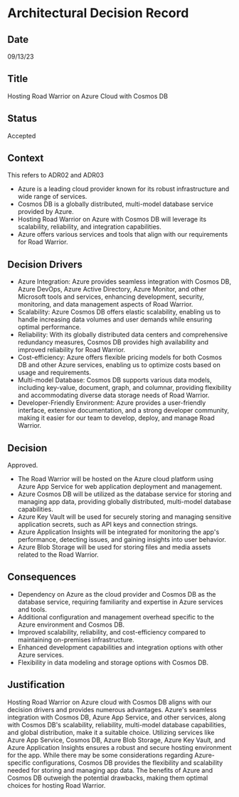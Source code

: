 # Architectural Decision Record
## Date
09/13/23

## Title
Hosting Road Warrior on Azure Cloud with Cosmos DB

## Status
Accepted

## Context 
This refers to ADR02 and ADR03
- Azure is a leading cloud provider known for its robust infrastructure and wide range of services. 
- Cosmos DB is a globally distributed, multi-model database service provided by Azure. 
- Hosting Road Warrior on Azure with Cosmos DB will leverage its scalability, reliability, and integration capabilities. 
- Azure offers various services and tools that align with our requirements for Road Warrior.

## Decision Drivers 
- Azure Integration: Azure provides seamless integration with Cosmos DB, Azure DevOps, Azure Active Directory, Azure Monitor, and other Microsoft tools and services, enhancing development, security, monitoring, and data management aspects of Road Warrior. 
- Scalability: Azure Cosmos DB offers elastic scalability, enabling us to handle increasing data volumes and user demands while ensuring optimal performance. 
- Reliability: With its globally distributed data centers and comprehensive redundancy measures, Cosmos DB provides high availability and improved reliability for Road Warrior. 
- Cost-efficiency: Azure offers flexible pricing models for both Cosmos DB and other Azure services, enabling us to optimize costs based on usage and requirements. 
- Multi-model Database: Cosmos DB supports various data models, including key-value, document, graph, and columnar, providing flexibility and accommodating diverse data storage needs of Road Warrior. 
- Developer-Friendly Environment: Azure provides a user-friendly interface, extensive documentation, and a strong developer community, making it easier for our team to develop, deploy, and manage Road Warrior.

## Decision
Approved. 
- The Road Warrior will be hosted on the Azure cloud platform using Azure App Service for web application deployment and management. 
- Azure Cosmos DB will be utilized as the database service for storing and managing app data, providing globally distributed, multi-model database capabilities. 
- Azure Key Vault will be used for securely storing and managing sensitive application secrets, such as API keys and connection strings. 
- Azure Application Insights will be integrated for monitoring the app's performance, detecting issues, and gaining insights into user behavior. 
- Azure Blob Storage will be used for storing files and media assets related to the Road Warrior. 

## Consequences
- Dependency on Azure as the cloud provider and Cosmos DB as the database service, requiring familiarity and expertise in Azure services and tools. 
- Additional configuration and management overhead specific to the Azure environment and Cosmos DB. 
- Improved scalability, reliability, and cost-efficiency compared to maintaining on-premises infrastructure. 
- Enhanced development capabilities and integration options with other Azure services. 
- Flexibility in data modeling and storage options with Cosmos DB. 

## Justification 
Hosting Road Warrior on Azure cloud with Cosmos DB aligns with our decision drivers and provides numerous advantages. Azure's seamless integration with Cosmos DB, Azure App Service, and other services, along with Cosmos DB's scalability, reliability, multi-model database capabilities, and global distribution, make it a suitable choice. Utilizing services like Azure App Service, Cosmos DB, Azure Blob Storage, Azure Key Vault, and Azure Application Insights ensures a robust and secure hosting environment for the app. While there may be some considerations regarding Azure-specific configurations, Cosmos DB provides the flexibility and scalability needed for storing and managing app data. The benefits of Azure and Cosmos DB outweigh the potential drawbacks, making them optimal choices for hosting Road Warrior.

